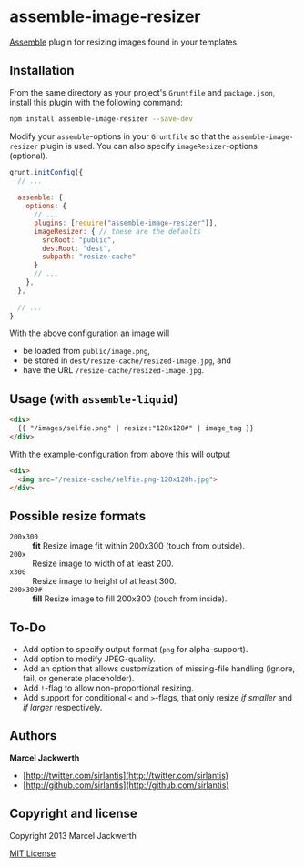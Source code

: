# assemble-image-resizer

[Assemble](http://assemble.io) plugin for resizing images found in your templates.

## Installation

From the same directory as your project's `Gruntfile` and `package.json`, install this plugin with the following command:

```bash
npm install assemble-image-resizer --save-dev
```

Modify your `assemble`-options in your `Gruntfile` so that the `assemble-image-resizer` plugin is used. You can also specify `imageResizer`-options (optional).

```js
grunt.initConfig({
  // ...
  
  assemble: {
    options: {
      // ...
      plugins: [require("assemble-image-resizer")],
      imageResizer: { // these are the defaults
        srcRoot: "public",
        destRoot: "dest",
        subpath: "resize-cache"
      }
      // ...
    },
  },
  
  // ...
}
```
    
With the above configuration an image will

- be loaded from `public/image.png`,
- be stored in `dest/resize-cache/resized-image.jpg`, and
- have the URL `/resize-cache/resized-image.jpg`.

## Usage (with `assemble-liquid`)
   
```html 
<div>
  {{ "/images/selfie.png" | resize:"128x128#" | image_tag }}
</div>
```
    
With the example-configuration from above this will output

```html
<div>
  <img src="/resize-cache/selfie.png-128x128h.jpg">
</div>
```

## Possible resize formats

<dl>
  <dt><code>200x300</code></dt>
  <dd><strong>fit</strong> Resize image fit within 200x300 (touch from outside).</dd>

  <dt><code>200x</code></dt>  
  <dd>Resize image to width of at least 200.</dd>

  <dt><code>x300</code></dt>
  <dd>Resize image to height of at least 300.</dd>
  
  <dt><code>200x300#</code></dt>
  <dd><strong>fill</strong> Resize image to fill 200x300 (touch from inside).</dd>
</dl>

## To-Do

- Add option to specify output format (`png` for alpha-support).
- Add option to modify JPEG-quality.
- Add an option that allows customization of missing-file handling (ignore, fail, or generate placeholder).
- Add `!`-flag to allow non-proportional resizing.
- Add support for conditional `<` and `>`-flags, that only resize *if smaller* and *if larger* respectively.

## Authors

**Marcel Jackwerth**

+ [http://twitter.com/sirlantis](http://twitter.com/sirlantis)
+ [http://github.com/sirlantis](http://github.com/sirlantis)

## Copyright and license

Copyright 2013 Marcel Jackwerth

[MIT License](LICENSE-MIT)
